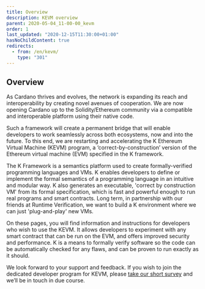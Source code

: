 ```yaml
---
title: Overview
description: KEVM overview
parent: 2020-05-04_11-00-00_kevm
order: 1
last_updated: "2020-12-15T11:30:00+01:00"
hasNoChildContent: true
redirects:
  - from: /en/kevm/
    type: "301"
---
```

## Overview
As Cardano thrives and evolves, the network is expanding its reach and interoperability by creating novel avenues of cooperation. We are now opening Cardano up to the Solidity/Ethereum community via a compatible and interoperable platform using their native code.

Such a framework will create a permanent bridge that will enable developers to work seamlessly across both ecosystems, now and into the future.
To this end, we are restarting and accelerating the K Ethereum Virtual Machine (KEVM) program, a ‘correct-by-construction’ version of the Ethereum virtual machine (EVM) specified in the K framework.

The K Framework is a semantics platform used to create formally-verified programming languages and VMs. K enables developers to define or implement the formal semantics of a programming language in an intuitive and modular way. K also generates an executable, 'correct by construction VM' from its formal specification, which is fast and powerful enough to run real programs and smart contracts. Long term, in partnership with our friends at Runtime Verification, we want to build a K environment where we can just 'plug-and-play' new VMs.

On these pages, you will find information and instructions for developers who wish to use the KEVM. It allows developers to experiment with any smart contract that can be run on the EVM, and offers improved security and performance. K is a means to formally verify software so the code can be automatically checked for any flaws, and can be proven to run exactly as it should. 

We look forward to your support and feedback. If you wish to join the dedicated developer program for KEVM, please [take our short survey](https://input-output.typeform.com/c/OJsf0XcD) and we’ll be in touch in due course.

